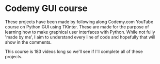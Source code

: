 Codemy GUI course
===
These projects have been made by following along Codemy.com YouTube course on Python GUI using TKinter. These are made for the purpose of learning how to make graphical user interfaces with Python. While not fully 'made by me', I aim to understand every line of code and hopefully that will show in the comments.

This course is 183 videos long so we'll see if I'll complete all of these projects.